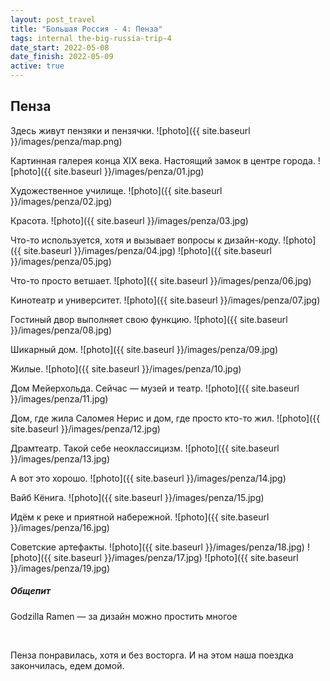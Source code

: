 ```yaml
---
layout: post_travel
title: "Большая Россия - 4: Пенза"
tags: internal the-big-russia-trip-4
date_start: 2022-05-08
date_finish: 2022-05-09
active: true
---
```


## Пенза

Здесь живут пензяки и пензячки.
![photo]({{ site.baseurl }}/images/penza/map.png)

Картинная галерея конца XIX века. Настоящий замок в центре города.
![photo]({{ site.baseurl }}/images/penza/01.jpg)

Художественное училище.
![photo]({{ site.baseurl }}/images/penza/02.jpg)

Красота.
![photo]({{ site.baseurl }}/images/penza/03.jpg)

Что-то используется, хотя и вызывает вопросы к дизайн-коду.
![photo]({{ site.baseurl }}/images/penza/04.jpg)
![photo]({{ site.baseurl }}/images/penza/05.jpg)

Что-то просто ветшает.
![photo]({{ site.baseurl }}/images/penza/06.jpg)

Кинотеатр и университет.
![photo]({{ site.baseurl }}/images/penza/07.jpg)

Гостиный двор выполняет свою функцию.
![photo]({{ site.baseurl }}/images/penza/08.jpg)

Шикарный дом.
![photo]({{ site.baseurl }}/images/penza/09.jpg)

Жилые.
![photo]({{ site.baseurl }}/images/penza/10.jpg)

Дом Мейерхольда. Сейчас — музей и театр.
![photo]({{ site.baseurl }}/images/penza/11.jpg)

Дом, где жила Саломея Нерис и дом, где просто кто-то жил.
![photo]({{ site.baseurl }}/images/penza/12.jpg)

Драмтеатр. Такой себе неоклассицизм.
![photo]({{ site.baseurl }}/images/penza/13.jpg)

А вот это хорошо.
![photo]({{ site.baseurl }}/images/penza/14.jpg)

Вайб Кёнига.
![photo]({{ site.baseurl }}/images/penza/15.jpg)

Идём к реке и приятной набережной.
![photo]({{ site.baseurl }}/images/penza/16.jpg)

Советские артефакты.
![photo]({{ site.baseurl }}/images/penza/18.jpg)
![photo]({{ site.baseurl }}/images/penza/17.jpg)
![photo]({{ site.baseurl }}/images/penza/19.jpg)

##### Общепит

Godzilla Ramen — за дизайн можно простить многое

<br/>

Пенза понравилась, хотя и без восторга. И на этом наша поездка закончилась, едем домой.
